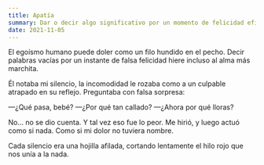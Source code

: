 ```yaml
---
title: Apatía  
summary: Dar o decir algo significativo por un momento de felicidad efímera sin un peso sentimental decepciona hasta el alma más marchita.
date: 2021-11-05
---
```


El egoísmo humano
puede doler como un filo hundido en el pecho.
Decir palabras vacías
por un instante de falsa felicidad
hiere incluso al alma más marchita.

Él notaba mi silencio,
la incomodidad le rozaba
como a un culpable atrapado en su reflejo.
Preguntaba con falsa sorpresa:

—¿Qué pasa, bebé?
—¿Por qué tan callado?
—¿Ahora por qué lloras?

No… no se dio cuenta.
Y tal vez eso fue lo peor.
Me hirió,
y luego actuó como si nada.
Como si mi dolor
no tuviera nombre.

Cada silencio
era una hojilla afilada,
cortando lentamente
el hilo rojo
que nos unía
a la nada.